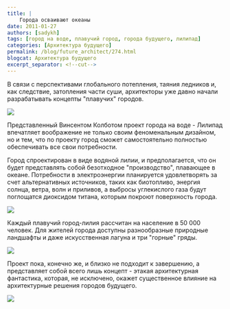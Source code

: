 ```yaml
---
title: |
    Города осваивают океаны
date: 2011-01-27
authors: [sadykh]
tags: [город на воде, плавучий город, города будущего, лилипад]
categories: [Архитектура будущего]
permalink: /blog/future_architect/274.html
blogcat: Архитектура будущего
excerpt_separator: <!--cut-->
---
```


В связи с перспективами глобального потепления, таяния ледников и, как следствие, затопления части суши, архитекторы уже давно начали разрабатывать концепты "плавучих" городов.


![](http://itw66.ru/uploads/images/00/00/05/2011/01/27/13d4f6.jpg)


Представленный Винсентом Колботом проект города на воде - Лилипад впечатляет воображение не только своим феноменальным дизайном, но и тем, что по проекту город сможет самостоятельно полностью обеспечивать все свои потребности.


<!--cut-->


Город спроектирован в виде водяной лилии, и предполагается, что он будет представлять собой безотходное "производство", плавающее в океане. Потребности в электроэнергии планируется удовлетворять за счет альтернативных источников, таких как биотопливо, энергия солнца, ветра, волн и приливов, а выбросы углекислого газа будут поглощатся диоксидом титана, которым покроют поверхность города.


![](http://itw66.ru/uploads/images/00/00/05/2011/01/27/39f88a.jpg)


Каждый плавучий город-лилия рассчитан на население в 50 000 человек. Для жителей города доступны разнообразные природные ландшафты и даже искусственная лагуна и три "горные" гряды.


![](http://itw66.ru/uploads/images/00/00/05/2011/01/27/5043f1.jpg)


Проект пока, конечно же, и близко не подходит к завершению, а представляет собой всего лишь концепт - этакая архитектурная фантастика, которая, не исключено, окажет существенное влияние на архитектурные решения городов будущего.


![](http://itw66.ru/uploads/images/00/00/05/2011/01/27/39e2a9.jpg)

